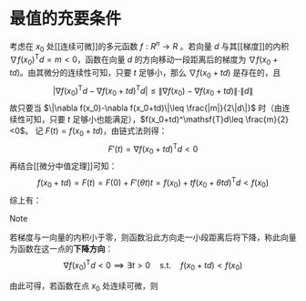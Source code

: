 # 最值的充要条件

考虑在 $x_0$ 处[[连续可微]]的多元函数 $f:R^n\to R$ 。若向量 $d$ 与其[[梯度]]的内积 $\nabla f(x_0)^\mathsf{T}d=m<0$，函数在向量 $d$ 的方向移动一段距离后的梯度为 $\nabla f(x_0+td)$。由其微分的连续性可知，只要 $t$ 足够小，那么 $\nabla f(x_0+td)$ 是存在的，且
$$ |\nabla f(x_0)^\mathsf{T}d-\nabla f(x_0+td)^\mathsf{T}d|\leq \|\nabla f(x_0)-\nabla f(x_0+td)\| \cdot \|d\|$$
故只要当 $\|\nabla f(x_0)-\nabla f(x_0+td)\|\leq \frac{|m|}{2\|d\|}$ 时（由连续性可知，只要 $t$ 足够小也能满足），$f(x_0+td)^\mathsf{T}d\leq \frac{m}{2} <0$。
记 $F(t)=f(x_0+td)$，由链式法则得：
$$ F'(t)=\nabla f(x_0+td)^\mathsf{T}d < 0  $$
再结合[[微分中值定理]]可知：
$$ f(x_0+td)=F(t) = F(0) + F'(\theta t)t = f(x_0)+tf(x_0+\theta td)^\mathsf{T}d < f(x_0)$$
综上有：
> [!note]
> 若梯度与一向量的内积小于零，则函数沿此方向走一小段距离后将下降，称此向量为函数在这一点的**下降方向**：
> $$ \nabla f(x_0)^\mathsf{T} d <0 \implies \exists t>0 \quad\mathrm{s.t.}\quad f(x_0+td)<f(x_0) $$

由此可得，若函数在点 $x_0$ 处连续可微，则